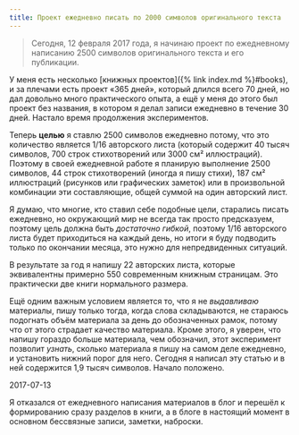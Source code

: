 ```yaml
---
title: Проект ежедневно писать по 2000 символов оригинального текста
---
```


> Сегодня, 12 февраля 2017 года, я начинаю проект по ежедневному
> написанию 2500 символов оригинального текста и его публикации.

У меня есть несколько [книжных проектов]({% link index.md %}#books), и
за плечами есть проект «365 дней», который длился всего 70 дней, но
дал довольно много практического опыта, а ещё у меня до этого был
проект без названия, в котором я делал записи ежедневно в течение 30
дней.  Настало время продолжения экспериментов.

Теперь **целью** я ставлю 2500 символов ежедневно потому, что это
количество является 1/16 авторского листа (который содержит 40 тысяч
символов, 700 строк стихотворений или 3000 см² иллюстраций).  Поэтому
в своей ежедневной работе я планирую выполнение 2500 символов, 44
строк стихотворений (иногда я пишу стихи), 187 см² иллюстраций
(рисунков или графических заметок) или в произвольной комбинации эти
составляющие, общей суммой на один авторский лист.

Я думаю, что многие, кто ставил себе подобные цели, старались писать
ежедневно, но окружающий мир не всегда так просто предсказуем, поэтому
цель должна быть *достаточно гибкой*, поэтому 1/16 авторского листа
будет приходиться на каждый день, но итоги я буду подводить только по
окончании месяца, это нужно для непредвиденных ситуаций.

В результате за год я напишу 22 авторских листа, которые эквивалентны
примерно 550 современным книжным страницам.  Это практически две книги
нормального размера.

Ещё одним важным условием является то, что я не *выдавливаю*
материалы, пишу только тогда, когда слова складываются, не стараюсь
подогнать объём материала за день до обозначенных рамок, потому что
от этого страдает качество материала.  Кроме этого, я уверен, что
напишу гораздо больше материала, чем обозначил, этот эксперимент
позволит *узнать*, сколько материала я пишу на самом деле ежедневно, и
установить нижний порог для него.  Сегодня я написал эту статью и в
ней содержится 1,9 тысяч символов.  Начало положено.

2017-07-13

Я отказался от ежедневного написания материалов в блог и перешёл к
формированию сразу разделов в книги, а в блоге в настоящий момент в
основном бессвязные записи, заметки, наброски.
